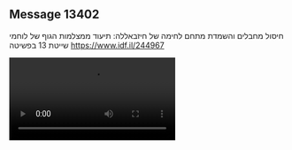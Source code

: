 ## Message 13402

חיסול מחבלים והשמדת מתחם לחימה של חיזבאללה: 
תיעוד ממצלמות הגוף של לוחמי שייטת 13 בפשיטה
https://www.idf.il/244967

![Video](13402/13402_media.mp4)
